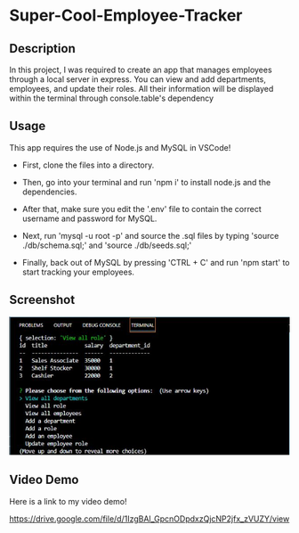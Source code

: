 # Super-Cool-Employee-Tracker

## Description

In this project, I was required to create an app that manages employees through a local server in express. You can view and add departments, employees, and update their roles. All their information will be displayed within the terminal through console.table's dependency 

## Usage

This app requires the use of Node.js and MySQL in VSCode!

* First, clone the files into a directory.

* Then, go into your terminal and run 'npm i' to install node.js and the dependencies.

* After that, make sure you edit the '.env' file to contain the correct username and password for MySQL.

* Next, run 'mysql -u root -p' and source the .sql files by typing 'source ./db/schema.sql;' and 'source ./db/seeds.sql;'

* Finally, back out of MySQL by pressing 'CTRL + C' and run 'npm start' to start tracking your employees.

## Screenshot
![Screenshot!](screenshot.JPG)


## Video Demo

Here is a link to my video demo!

https://drive.google.com/file/d/1IzgBAl_GpcnODpdxzQjcNP2jfx_zVUZY/view

